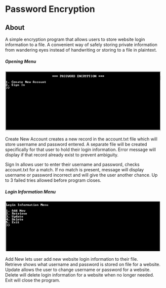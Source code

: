 <h1>Password Encryption</h1>
<h2>About</h2>
<p>A simple encryption program that allows users to store website login information to a file. A convenient way of safely storing private information from wandering eyes instead of handwriting or storing to a file in plaintext. </p>
<h5>Opening Menu</h5>
<img src = "images/OpeningMenu.png">
<p>Create New Account creates a new record in the account.txt file which will store username and password entered. A separate file will be created specifically for that user to hold their login information. Error message will display if that record already exist to prevent ambiguity. 
<p>Sign In allows user to enter their username and password, checks account.txt for a match. If no match is present, message will display username or password incorrect and will give the user another chance. Up to 3 failed tries allowed before program closes.</p>
<h5>Login Information Menu</h5>
<img src = "images/LoginInformationMenu.png">
<p>Add New lets user add new website login information to their file.</br>
Retrieve shows what username and password is stored on file for a website.</br>
Update allows the user to change username or password for a website.</br>
Delete will delete login information for a website when no longer needed.</br>
Exit will close the program.</p>

